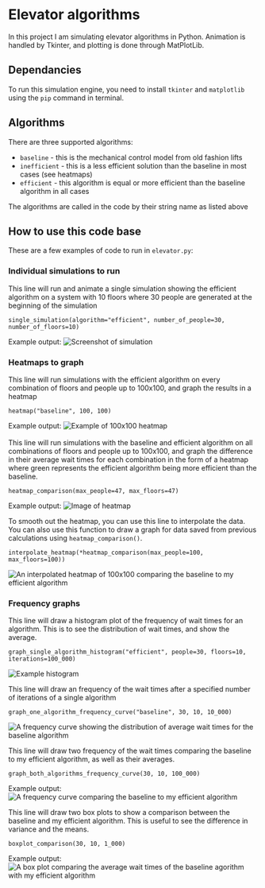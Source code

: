 # Elevator algorithms

In this project I am simulating elevator algorithms in Python.
Animation is handled by Tkinter, and plotting is done through MatPlotLib.
## Dependancies
To run this simulation engine, you need to install `tkinter` and `matplotlib` using the `pip` command in terminal.

## Algorithms
There are three supported algorithms:
- `baseline` - this is the mechanical control model from old fashion lifts
- `inefficient` - this is a less efficient solution than the baseline in most cases (see heatmaps)
- `efficient` - this algorithm is equal or more efficient than the baseline algorithm in all cases

The algorithms are called in the code by their string name as listed above

## How to use this code base
These are a few examples of code to run in `elevator.py`:

 ### Individual simulations to run
This line will run and animate a single simulation showing the efficient algorithm on a system with 10 floors where 30 people are generated at the beginning of the simulation
```
single_simulation(algorithm="efficient", number_of_people=30, number_of_floors=10)
```
Example output: 
![Screenshot of simulation](images/simulation-example.PNG)

 ### Heatmaps to graph

This line will run simulations with the efficient algorithm on every combination of floors and people up to 100x100, and graph the results in a heatmap
```
heatmap("baseline", 100, 100)
```
Example output: 
![Example of 100x100 heatmap](images/100x100baselineheatmap.png)
<br><br>
This line will run simulations with the baseline and efficient algorithm on all combinations of floors and people up to 100x100, and graph the difference in their average wait times for each combination in the form of a heatmap where green represents the efficient algorithm being more efficient than the baseline.
```
heatmap_comparison(max_people=47, max_floors=47)
```
Example output: 
![Image of heatmap](images/heatmap-1787s.png)

To smooth out the heatmap, you can use this line to interpolate the data. You can also use this function to draw a graph for data saved from previous calculations using `heatmap_comparison()`.
```
interpolate_heatmap(*heatmap_comparison(max_people=100, max_floors=100))
```
![An interpolated heatmap of 100x100 comparing the baseline to my efficient algorithm](images/interpolated-heatmap-example.png)
 ### Frequency graphs

This line will draw a histogram plot of the frequency of wait times for an algorithm. This is to see the distribution of wait times, and show the average.
```
graph_single_algorithm_histogram("efficient", people=30, floors=10, iterations=100_000)
```
![Example histogram](images/histogram-example.png)

This line will draw an frequency of the wait times after a specified number of iterations of a single algorithm
```
graph_one_algorithm_frequency_curve("baseline", 30, 10, 10_000)
```
![A frequency curve showing the distribution of average wait times for the baseline algorithm](images/frequency-curve-of-single-algorithm.png)


This line will draw two frequency of the wait times comparing the baseline to my efficient algorithm, as well as their averages.
```
graph_both_algorithms_frequency_curve(30, 10, 100_000)
```
Example output:
![A frequency curve comparing the baseline to my efficient algorithm](images/s-curve-both-example.png)

This line will draw two box plots to show a comparison between the baseline and my efficient algorithm. This is useful to see the difference in variance and the means.
```
boxplot_comparison(30, 10, 1_000)
```
Example output:
![A box plot comparing the average wait times of the baseline agorithm with my efficient algorithm](images/boxplot-example.png)